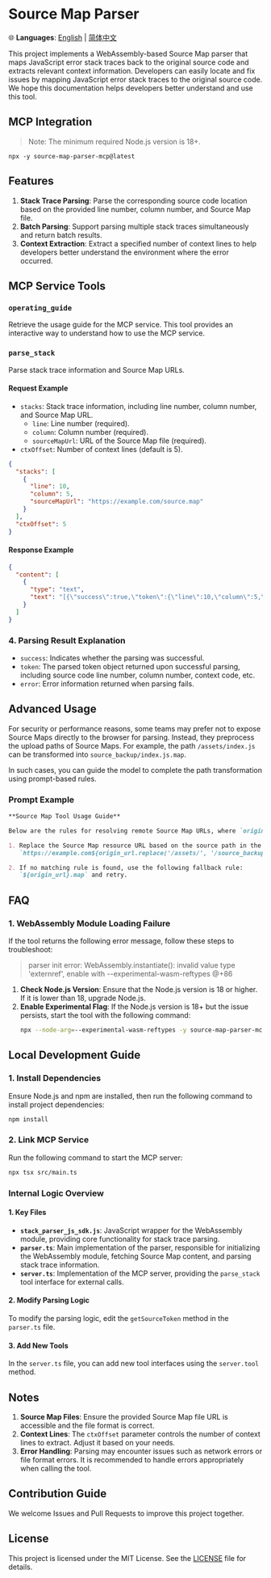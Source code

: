 # Source Map Parser

🌐 **Languages**: [English](README.md) | [简体中文](README.zh-CN.md)

This project implements a WebAssembly-based Source Map parser that maps JavaScript error stack traces back to the original source code and extracts relevant context information. Developers can easily locate and fix issues by mapping JavaScript error stack traces to the original source code. We hope this documentation helps developers better understand and use this tool.

## MCP Integration

> Note: The minimum required Node.js version is 18+.

`npx -y source-map-parser-mcp@latest`

## Features

1. **Stack Trace Parsing**: Parse the corresponding source code location based on the provided line number, column number, and Source Map file.
2. **Batch Parsing**: Support parsing multiple stack traces simultaneously and return batch results.
3. **Context Extraction**: Extract a specified number of context lines to help developers better understand the environment where the error occurred.

## MCP Service Tools

### `operating_guide`

Retrieve the usage guide for the MCP service. This tool provides an interactive way to understand how to use the MCP service.

### `parse_stack`

Parse stack trace information and Source Map URLs.

#### Request Example

- `stacks`: Stack trace information, including line number, column number, and Source Map URL.
  - `line`: Line number (required).
  - `column`: Column number (required).
  - `sourceMapUrl`: URL of the Source Map file (required).
- `ctxOffset`: Number of context lines (default is 5).

```json
{
  "stacks": [
    {
      "line": 10,
      "column": 5,
      "sourceMapUrl": "https://example.com/source.map"
    }
  ],
  "ctxOffset": 5
}
```

#### Response Example

```json
{
  "content": [
    {
      "type": "text",
      "text": "[{\"success\":true,\"token\":{\"line\":10,\"column\":5,\"sourceCode\":[{\"line\":8,\"isStackLine\":false,\"raw\":\"function foo() {\"},{\"line\":9,\"isStackLine\":false,\"raw\":\"  console.log('bar');\"},{\"line\":10,\"isStackLine\":true,\"raw\":\"  throw new Error('test');\"},{\"line\":11,\"isStackLine\":false,\"raw\":\"}\"}],\"src\":\"index.js\"}}]"
    }
  ]
}
```

### 4. Parsing Result Explanation

- `success`: Indicates whether the parsing was successful.
- `token`: The parsed token object returned upon successful parsing, including source code line number, column number, context code, etc.
- `error`: Error information returned when parsing fails.

## Advanced Usage

For security or performance reasons, some teams may prefer not to expose Source Maps directly to the browser for parsing. Instead, they preprocess the upload paths of Source Maps. For example, the path `/assets/index.js` can be transformed into `source_backup/index.js.map`.

In such cases, you can guide the model to complete the path transformation using prompt-based rules.

### Prompt Example

```markdown
**Source Map Tool Usage Guide**

Below are the rules for resolving remote Source Map URLs, where `origin_url` represents the error path in the stack trace.

1. Replace the Source Map resource URL based on the source path in the stack trace:
   `https://example.com${origin_url.replace('/assets/', '/source_backup/')}.map`

2. If no matching rule is found, use the following fallback rule:
   `${origin_url}.map` and retry.
```

## FAQ

### 1. WebAssembly Module Loading Failure

If the tool returns the following error message, follow these steps to troubleshoot:

> parser init error: WebAssembly.instantiate(): invalid value type 'externref', enable with --experimental-wasm-reftypes @+86

1. **Check Node.js Version**: Ensure that the Node.js version is 18 or higher. If it is lower than 18, upgrade Node.js.
2. **Enable Experimental Flag**: If the Node.js version is 18+ but the issue persists, start the tool with the following command:
   ```bash
   npx --node-arg=--experimental-wasm-reftypes -y source-map-parser-mcp@latest
   ```

## Local Development Guide

### 1. Install Dependencies

Ensure Node.js and npm are installed, then run the following command to install project dependencies:

```bash
npm install
```

### 2. Link MCP Service

Run the following command to start the MCP server:

```bash
npx tsx src/main.ts
```

### Internal Logic Overview

#### 1. Key Files

- **`stack_parser_js_sdk.js`**: JavaScript wrapper for the WebAssembly module, providing core functionality for stack trace parsing.
- **`parser.ts`**: Main implementation of the parser, responsible for initializing the WebAssembly module, fetching Source Map content, and parsing stack trace information.
- **`server.ts`**: Implementation of the MCP server, providing the `parse_stack` tool interface for external calls.

#### 2. Modify Parsing Logic

To modify the parsing logic, edit the `getSourceToken` method in the `parser.ts` file.

#### 3. Add New Tools

In the `server.ts` file, you can add new tool interfaces using the `server.tool` method.

## Notes

1. **Source Map Files**: Ensure the provided Source Map file URL is accessible and the file format is correct.
2. **Context Lines**: The `ctxOffset` parameter controls the number of context lines to extract. Adjust it based on your needs.
3. **Error Handling**: Parsing may encounter issues such as network errors or file format errors. It is recommended to handle errors appropriately when calling the tool.

## Contribution Guide

We welcome Issues and Pull Requests to improve this project together.

## License

This project is licensed under the MIT License. See the [LICENSE](LICENSE) file for details.
